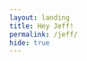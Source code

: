 ```yaml
---
layout: landing
title: Hey Jeff!
permalink: /jeff/
hide: true
---
```


<script type="text/javascript" src="https://secure.jotform.us/jsform/52666324529158"></script>
